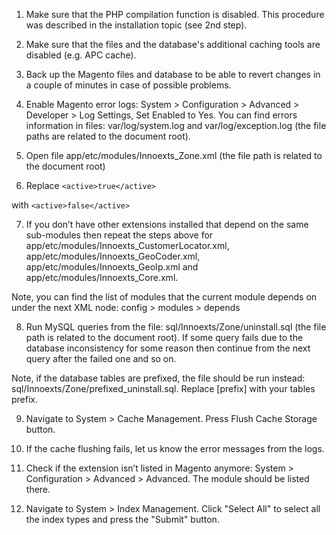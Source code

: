 1. Make sure that the PHP compilation function is disabled. This procedure was described in the installation topic (see 2nd step).

2. Make sure that the files and the database's additional caching tools are disabled (e.g. APC cache).

3. Back up the Magento files and database to be able to revert changes in a couple of minutes in case of possible problems.

4. Enable Magento error logs: System > Configuration > Advanced > Developer > Log Settings, Set Enabled to Yes. You can find errors information in files: var/log/system.log and var/log/exception.log (the file paths are related to the document root).

5. Open file app/etc/modules/Innoexts_Zone.xml (the file path is related to the document root)

6. Replace
```<active>true</active>```

with
```<active>false</active>```

7. If you don’t have other extensions installed that depend on the same sub-modules then repeat the steps above for app/etc/modules/Innoexts_CustomerLocator.xml, app/etc/modules/Innoexts_GeoCoder.xml, app/etc/modules/Innoexts_GeoIp.xml and app/etc/modules/Innoexts_Core.xml.

Note, you can find the list of modules that the current module depends on under the next XML node: config > modules > depends

8. Run MySQL queries from the file: sql/Innoexts/Zone/uninstall.sql (the file path is related to the document root). If some query fails due to the database inconsistency for some reason then continue from the next query after the failed one and so on.

Note, if the database tables are prefixed, the file should be run instead: sql/Innoexts/Zone/prefixed_uninstall.sql. Replace [prefix] with your tables prefix.

9. Navigate to System > Cache Management. Press Flush Cache Storage button.

10. If the cache flushing fails, let us know the error messages from the logs.

11. Check if the extension isn’t listed in Magento anymore: System > Configuration > Advanced > Advanced. The module should be listed there.

12. Navigate to System > Index Management. Click "Select All" to select all the index types and press the "Submit" button.
